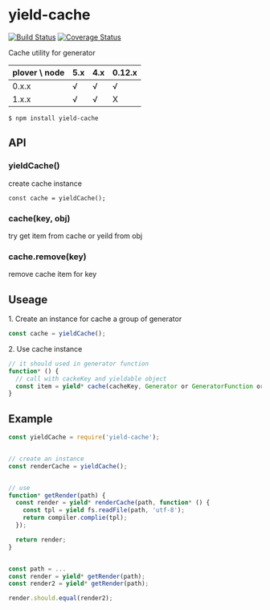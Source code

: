# yield-cache

[![Build Status](https://travis-ci.org/bencode/yield-cache.svg?branch=master)](https://travis-ci.org/bencode/yield-cache)
[![Coverage Status](https://coveralls.io/repos/bencode/yield-cache/badge.svg)](https://coveralls.io/r/bencode/yield-cache)


Cache utility for generator


plover \ node | 5.x | 4.x | 0.12.x
---           | --- | --- | ----
0.x.x         | √   | √   | √
1.x.x         | √   | √   | X


```shell
$ npm install yield-cache
```


## API

### yieldCache()

create cache instance

```
const cache = yieldCache();
```

### cache(key, obj)

try get item from cache or yeild from obj

### cache.remove(key)

remove cache item for key


## Useage

1\. Create an instance for cache a group of generator

```js
const cache = yieldCache();
```

2\. Use cache instance


```js
// it should used in generator function
function* () {
  // call with cackeKey and yieldable object
  const item = yield* cache(cacheKey, Generator or GeneratorFunction or Functin that return Promise);
}
```


## Example

```js
const yieldCache = require('yield-cache');


// create an instance
const renderCache = yieldCache();


// use
function* getRender(path) {
  const render = yield* renderCache(path, function* () {
    const tpl = yield fs.readFile(path, 'utf-8');
    return compiler.complie(tpl);
  });

  return render;
}


const path = ...
const render = yield* getRender(path);
const render2 = yield* getRender(path);

render.should.equal(render2);
```
